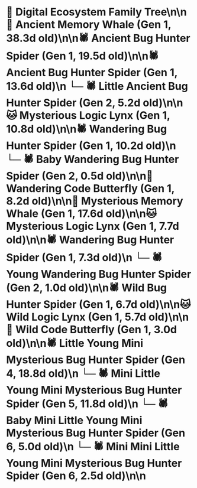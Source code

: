 # 🌳 Digital Ecosystem Family Tree\n\n🐋 Ancient Memory Whale (Gen 1, 38.3d old)\n\n🕷️ Ancient Bug Hunter Spider (Gen 1, 19.5d old)\n\n🕷️ Ancient Bug Hunter Spider (Gen 1, 13.6d old)\n  └─ 🕷️ Little Ancient Bug Hunter Spider (Gen 2, 5.2d old)\n\n🐱 Mysterious Logic Lynx (Gen 1, 10.8d old)\n\n🕷️ Wandering Bug Hunter Spider (Gen 1, 10.2d old)\n  └─ 🕷️ Baby Wandering Bug Hunter Spider (Gen 2, 0.5d old)\n\n🦋 Wandering Code Butterfly (Gen 1, 8.2d old)\n\n🐋 Mysterious Memory Whale (Gen 1, 17.6d old)\n\n🐱 Mysterious Logic Lynx (Gen 1, 7.7d old)\n\n🕷️ Wandering Bug Hunter Spider (Gen 1, 7.3d old)\n  └─ 🕷️ Young Wandering Bug Hunter Spider (Gen 2, 1.0d old)\n\n🕷️ Wild Bug Hunter Spider (Gen 1, 6.7d old)\n\n🐱 Wild Logic Lynx (Gen 1, 5.7d old)\n\n🦋 Wild Code Butterfly (Gen 1, 3.0d old)\n\n🕷️ Little Young Mini Mysterious Bug Hunter Spider (Gen 4, 18.8d old)\n  └─ 🕷️ Mini Little Young Mini Mysterious Bug Hunter Spider (Gen 5, 11.8d old)\n    └─ 🕷️ Baby Mini Little Young Mini Mysterious Bug Hunter Spider (Gen 6, 5.0d old)\n    └─ 🕷️ Mini Mini Little Young Mini Mysterious Bug Hunter Spider (Gen 6, 2.5d old)\n\n